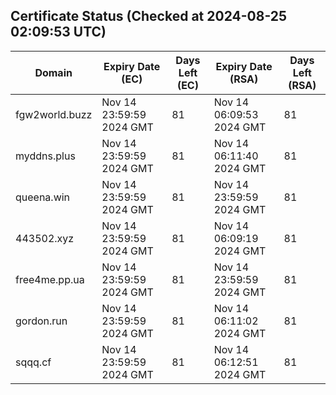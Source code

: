## Certificate Status (Checked at 2024-08-25 02:09:53 UTC)
| Domain | Expiry Date (EC) | Days Left (EC) | Expiry Date (RSA) | Days Left (RSA) |
|--------|-------------------|----------------|--------------------|--------------------|
| fgw2world.buzz | Nov 14 23:59:59 2024 GMT | 81 | Nov 14 06:09:53 2024 GMT | 81 |
| myddns.plus | Nov 14 23:59:59 2024 GMT | 81 | Nov 14 06:11:40 2024 GMT | 81 |
| queena.win | Nov 14 23:59:59 2024 GMT | 81 | Nov 14 23:59:59 2024 GMT | 81 |
| 443502.xyz | Nov 14 23:59:59 2024 GMT | 81 | Nov 14 06:09:19 2024 GMT | 81 |
| free4me.pp.ua | Nov 14 23:59:59 2024 GMT | 81 | Nov 14 23:59:59 2024 GMT | 81 |
| gordon.run | Nov 14 23:59:59 2024 GMT | 81 | Nov 14 06:11:02 2024 GMT | 81 |
| sqqq.cf | Nov 14 23:59:59 2024 GMT | 81 | Nov 14 06:12:51 2024 GMT | 81 |
